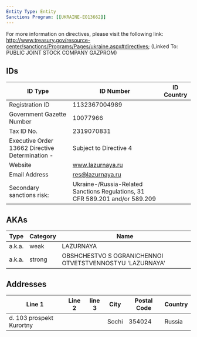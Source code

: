 ```yaml
---
Entity Type: Entity
Sanctions Program: [[UKRAINE-EO13662]]
---
```

For more information on directives, please visit the following link: http://www.treasury.gov/resource-center/sanctions/Programs/Pages/ukraine.aspx#directives; (Linked To: PUBLIC JOINT STOCK COMPANY GAZPROM)

## IDs
| ID Type | ID Number | ID Country |
|---------|-----------|------------|
| Registration ID | 1132367004989 |  |
| Government Gazette Number | 10077966 |  |
| Tax ID No. | 2319070831 |  |
| Executive Order 13662 Directive Determination - | Subject to Directive 4 |  |
| Website | www.lazurnaya.ru |  |
| Email Address | res@lazurnaya.ru |  |
| Secondary sanctions risk: | Ukraine-/Russia-Related Sanctions Regulations, 31 CFR 589.201 and/or 589.209 |  |


## AKAs
| Type | Category | Name      | 
|------|----------|-----------|
| a.k.a. | weak | LAZURNAYA |
| a.k.a. | strong | OBSHCHESTVO S OGRANICHENNOI OTVETSTVENNOSTYU 'LAZURNAYA' |


## Addresses
| Line 1 | Line 2 | line 3 | City | Postal Code| Country | 
|--------|--------|--------|------|------------|---------|
| d. 103 prospekt Kurortny |  |  | Sochi | 354024 | Russia |

